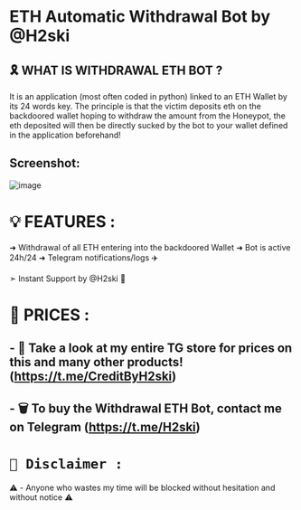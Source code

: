 # ETH Automatic Withdrawal Bot by @H2ski

## 🎗️ WHAT IS WITHDRAWAL ETH BOT ?

It is an application (most often coded in python) linked to an ETH Wallet by its 24 words key. The principle is that the victim deposits eth on the backdoored wallet hoping to withdraw the amount from the Honeypot, the eth deposited will then be directly sucked by the bot to your wallet defined in the application beforehand!

## Screenshot:
![image](https://cdn.discordapp.com/attachments/1004051514152722492/1115347799739990076/ETHAutomaticWithdrawalBot.png)

# 💡 FEATURES :

➜ Withdrawal of all ETH entering into the backdoored Wallet
➜ Bot is active 24h/24
➜ Telegram notifications/logs ✈️

➣ Instant Support by @H2ski 🌟

# 💸 PRICES :

## - 🛒 Take a look at my entire TG store for prices on this and many other products! (https://t.me/CreditByH2ski)

## - 🗑️ To buy the Withdrawal ETH Bot, contact me on Telegram (https://t.me/H2ski)

# `🚫 Disclaimer :`
⚠️ - Anyone who wastes my time will be blocked without hesitation and without notice ⚠️
